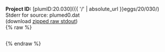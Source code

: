 **Project ID:** [plumID:20.030]({{ '/' | absolute_url }}eggs/20/030/)  
Stderr for source:  plumed0.dat   
(download [zipped raw stdout](plumed0.dat.plumed_master.stdout.txt.zip))  
{% raw %}
<pre>
</pre>
{% endraw %}
